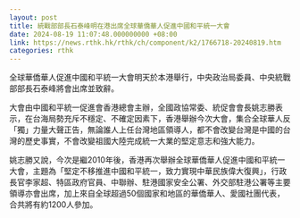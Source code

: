 ```yaml
---
layout: post
title: 統戰部部長石泰峰明在港出席全球華僑華人促進中國和平統一大會
date: 2024-08-19 11:07:48.000000000 +08:00
link: https://news.rthk.hk/rthk/ch/component/k2/1766718-20240819.htm
categories: rthk
---
```


全球華僑華人促進中國和平統一大會明天於本港舉行，中央政治局委員、中央統戰部部長石泰峰將會出席並致辭。

大會由中國和平統一促進會香港總會主辦，全國政協常委、統促會會長姚志勝表示，在台海局勢充斥不穩定、不確定因素下，香港舉辦今次大會，集合全球華人反「獨」力量大聲正告，無論誰人上任台灣地區領導人，都不會改變台灣是中國的台灣的歷史事實，不會改變祖國大陸完成統一大業的堅定意志和強大能力。

姚志勝又說，今次是繼2010年後，香港再次舉辦全球華僑華人促進中國和平統一大會，主題為「堅定不移推進中國和平統一，致力實現中華民族偉大復興」，行政長官李家超、特區政府官員、中聯辦、駐港國家安全公署、外交部駐港公署等主要領導亦會出席，加上來自全球超過50個國家和地區的華僑華人、愛國社團代表，合共將有約1200人參加。
